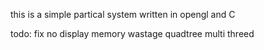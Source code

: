 this is a simple partical system written in opengl and C

todo:
fix no display memory wastage
quadtree
multi threed
